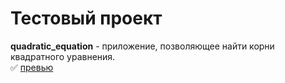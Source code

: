 # Тестовый проект

__quadratic_equation__ - приложение, позволяющее найти корни квадратного уравнения.    
✅ [превью](https://github.com/ReVadim/The_quadratic/tree/main/quadratic_equation/printscreen)
